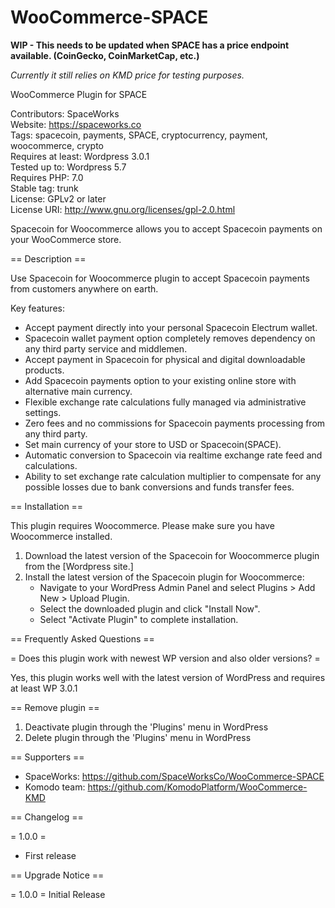 # WooCommerce-SPACE

**WIP - This needs to be updated when SPACE has a price endpoint available. (CoinGecko, CoinMarketCap, etc.)**

*Currently it still relies on KMD price for testing purposes.*

WooCommerce Plugin for SPACE

Contributors: SpaceWorks    
Website: https://spaceworks.co   
Tags: spacecoin, payments, SPACE, cryptocurrency, payment, woocommerce, crypto    
Requires at least: Wordpress 3.0.1    
Tested up to: Wordpress 5.7    
Requires PHP: 7.0    
Stable tag: trunk    
License: GPLv2 or later    
License URI: http://www.gnu.org/licenses/gpl-2.0.html

Spacecoin for Woocommerce allows you to accept Spacecoin payments on your WooCommerce store.

== Description ==

Use Spacecoin for Woocommerce plugin to accept Spacecoin payments from customers anywhere on earth.

Key features:

* Accept payment directly into your personal Spacecoin Electrum wallet.
* Spacecoin wallet payment option completely removes dependency on any third party service and middlemen.
* Accept payment in Spacecoin for physical and digital downloadable products.
* Add Spacecoin payments option to your existing online store with alternative main currency.
* Flexible exchange rate calculations fully managed via administrative settings.
* Zero fees and no commissions for Spacecoin payments processing from any third party.
* Set main currency of your store to USD or Spacecoin(SPACE).
* Automatic conversion to Spacecoin via realtime exchange rate feed and calculations.
* Ability to set exchange rate calculation multiplier to compensate for any possible losses due to bank conversions and funds transfer fees.

== Installation ==

This plugin requires Woocommerce. Please make sure you have Woocommerce installed.

1. Download the latest version of the Spacecoin for Woocommerce plugin from the [Wordpress site.]
2. Install the latest version of the Spacecoin plugin for Woocommerce:
	* Navigate to your WordPress Admin Panel and select Plugins > Add New > Upload Plugin.
	* Select the downloaded plugin and click "Install Now".
	* Select "Activate Plugin" to complete installation.

== Frequently Asked Questions ==

= Does this plugin work with newest WP version and also older versions? =

Yes, this plugin works well with the latest version of WordPress and requires at least WP 3.0.1

== Remove plugin ==

1. Deactivate plugin through the 'Plugins' menu in WordPress
2. Delete plugin through the 'Plugins' menu in WordPress


== Supporters ==

* SpaceWorks: https://github.com/SpaceWorksCo/WooCommerce-SPACE
* Komodo team: https://github.com/KomodoPlatform/WooCommerce-KMD


== Changelog ==

= 1.0.0 =
* First release

== Upgrade Notice ==

= 1.0.0 =
Initial Release
